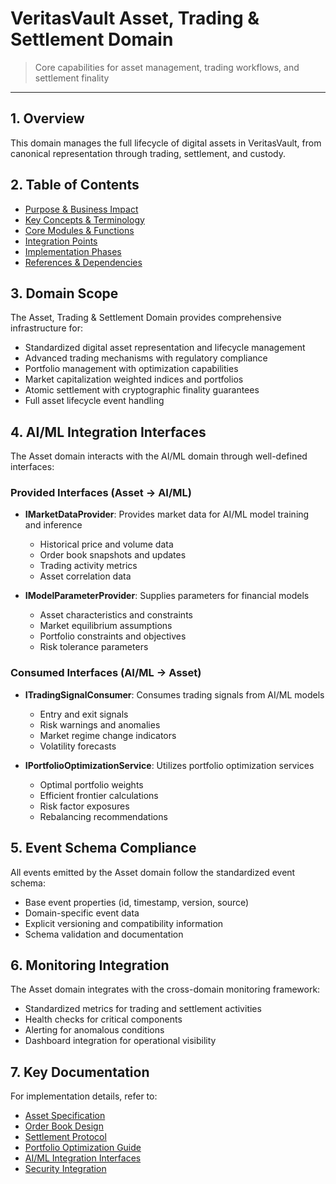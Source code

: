 # VeritasVault Asset, Trading & Settlement Domain

> Core capabilities for asset management, trading workflows, and settlement finality

---

## 1. Overview

This domain manages the full lifecycle of digital assets in VeritasVault, from canonical representation through trading, settlement, and custody.

## 2. Table of Contents

* [Purpose & Business Impact](./purpose-impact.md)
* [Key Concepts & Terminology](./concepts-terminology.md)
* [Core Modules & Functions](./core-modules.md)
* [Integration Points](./integration-points.md)
* [Implementation Phases](./implementation-phases.md)
* [References & Dependencies](./references-dependencies.md)

## 3. Domain Scope

The Asset, Trading & Settlement Domain provides comprehensive infrastructure for:

* Standardized digital asset representation and lifecycle management
* Advanced trading mechanisms with regulatory compliance
* Portfolio management with optimization capabilities
* Market capitalization weighted indices and portfolios
* Atomic settlement with cryptographic finality guarantees
* Full asset lifecycle event handling

## 4. AI/ML Integration Interfaces

The Asset domain interacts with the AI/ML domain through well-defined interfaces:

### Provided Interfaces (Asset → AI/ML)

* **IMarketDataProvider**: Provides market data for AI/ML model training and inference
  * Historical price and volume data
  * Order book snapshots and updates
  * Trading activity metrics
  * Asset correlation data

* **IModelParameterProvider**: Supplies parameters for financial models
  * Asset characteristics and constraints
  * Market equilibrium assumptions
  * Portfolio constraints and objectives
  * Risk tolerance parameters

### Consumed Interfaces (AI/ML → Asset)

* **ITradingSignalConsumer**: Consumes trading signals from AI/ML models
  * Entry and exit signals
  * Risk warnings and anomalies
  * Market regime change indicators
  * Volatility forecasts

* **IPortfolioOptimizationService**: Utilizes portfolio optimization services
  * Optimal portfolio weights
  * Efficient frontier calculations
  * Risk factor exposures
  * Rebalancing recommendations

## 5. Event Schema Compliance

All events emitted by the Asset domain follow the standardized event schema:

* Base event properties (id, timestamp, version, source)
* Domain-specific event data
* Explicit versioning and compatibility information
* Schema validation and documentation

## 6. Monitoring Integration

The Asset domain integrates with the cross-domain monitoring framework:

* Standardized metrics for trading and settlement activities
* Health checks for critical components
* Alerting for anomalous conditions
* Dashboard integration for operational visibility

## 7. Key Documentation

For implementation details, refer to:

* [Asset Specification](./asset-specification.md)
* [Order Book Design](./order-book-design.md)
* [Settlement Protocol](./settlement-protocol.md)
* [Portfolio Optimization Guide](./portfolio-optimization.md)
* [AI/ML Integration Interfaces](./ai-ml-integration.md)
* [Security Integration](../Security/asset-security.md)

